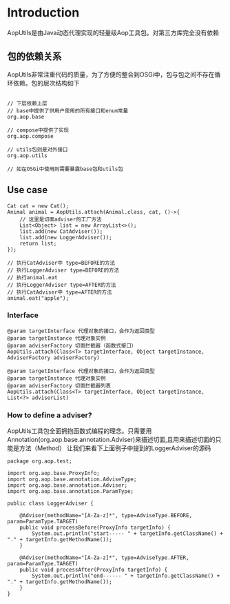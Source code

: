 # Introduction
AopUtils是由Java动态代理实现的轻量级Aop工具包。对第三方库完全没有依赖


## 包的依赖关系
AopUtils非常注重代码的质量，为了方便的整合到OSGi中，包与包之间不存在循环依赖。包的层次结构如下


```

// 下层依赖上层
// base中提供了供用户使用的所有接口和enum常量
org.aop.base

// compose中提供了实现
org.aop.compose

// utils包则是对外接口
org.aop.utils

// 如在OSGi中使用则需要暴露base包和utils包

```

## Use case

```
Cat cat = new Cat();
Animal animal = AopUtils.attach(Animal.class, cat, ()->{
	// 这里是切面adviser的工厂方法
	List<Object> list = new ArrayList<>();
	list.add(new CatAdviser());
	list.add(new LoggerAdviser());
	return list;
});

// 执行CatAdviser中 type=BEFORE的方法
// 执行LoggerAdviser type=BEFORE的方法
// 执行animal.eat
// 执行LoggerAdviser type=AFTER的方法
// 执行CatAdviser中 type=AFTER的方法
animal.eat("apple");

```

### Interface

```
@param targetInterface 代理对象的接口，会作为返回类型
@param targetInstance 代理对象实例
@param adviserFactory 切面拦截器（函数式接口）
AopUtils.attach(Class<T> targetInterface, Object targetInstance, AdviserFactory adviserFactory)

@param targetInterface 代理对象的接口，会作为返回类型
@param targetInstance 代理对象实例
@param adviserFactory 切面拦截器列表
AopUtils.attach(Class<T> targetInterface, Object targetInstance, List<?> adviserList)

```

### How to define a adviser?
AopUtils工具包全面拥抱函数式编程的理念。只需要用Annotation(org.aop.base.annotation.Adviser)来描述切面,且用来描述切面的只能是方法（Method）
让我们来看下上面例子中提到的LoggerAdviser的源码
```
package org.aop.test;

import org.aop.base.ProxyInfo;
import org.aop.base.annotation.AdviseType;
import org.aop.base.annotation.Adviser;
import org.aop.base.annotation.ParamType;

public class LoggerAdviser {

	@Adviser(methodName="[A-Za-z]*", type=AdviseType.BEFORE, param=ParamType.TARGET)
	public void processBefore(ProxyInfo targetInfo) {
		System.out.println("start----- " + targetInfo.getClassName() + "." + targetInfo.getMethodName());
	}
	
	@Adviser(methodName="[A-Za-z]*", type=AdviseType.AFTER, param=ParamType.TARGET)
	public void processAfter(ProxyInfo targetInfo) {
		System.out.println("end------ " + targetInfo.getClassName() + "." + targetInfo.getMethodName());
	}
}
```
